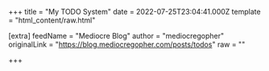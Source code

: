 
+++
title = "My TODO System"
date = 2022-07-25T23:04:41.000Z
template = "html_content/raw.html"

[extra]
feedName = "Mediocre Blog"
author = "mediocregopher"
originalLink = "https://blog.mediocregopher.com/posts/todos"
raw = ""

+++

